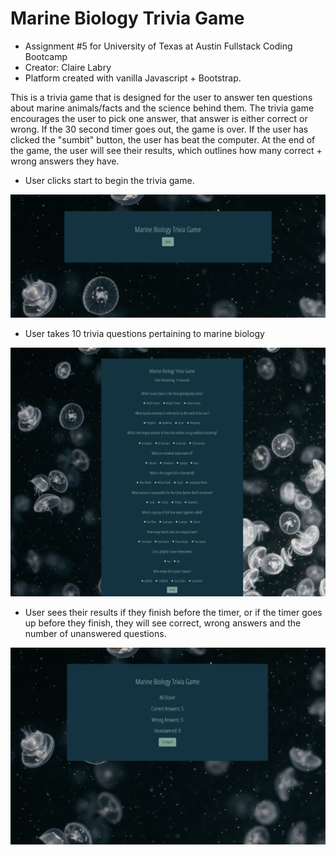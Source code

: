 # Marine Biology Trivia Game

- Assignment #5 for University of Texas at Austin Fullstack Coding Bootcamp
- Creator: Claire Labry
- Platform created with vanilla Javascript + Bootstrap.

This is a trivia game that is designed for the user to answer ten questions about marine animals/facts and the science behind them. The trivia game encourages the user to pick one answer, that answer is either correct or wrong. If the 30 second timer goes out, the game is over. If the user has clicked the "sumbit" button, the user has beat the computer. At the end of the game, the user will see their results, which outlines how many correct + wrong answers they have.

- User clicks start to begin the trivia game.

![](assets/images/start_updated.png)

- User takes 10 trivia questions pertaining to marine biology

![](assets/images/trivia.png)

- User sees their results if they finish before the timer, or if the timer goes up before they finish, they will see correct, wrong answers and the number of unanswered questions.

![](assets/images/results.png)
